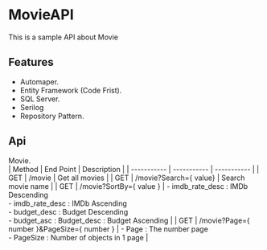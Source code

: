 # MovieAPI
This is a sample API about Movie
## Features
- Automaper. 
- Entity Framework (Code Frist).
- SQL Server.
- Serilog
- Repository Pattern.

## Api
Movie. <br>
| Method | End Point | Description |
| ----------- | ----------- | ----------- |
| GET | /movie | Get  all movies |
| GET | /movie?Search={ value} | Search movie name |
| GET | /movie?SortBy={ value } | - imdb_rate_desc : IMDb Descending <br>  - imdb_rate_desc : IMDb Ascending <br> - budget_desc : Budget Descending <br> - budget_asc : Budget_desc : Budget Ascending |
| GET | /movie?Page={ number }&PageSize={ number } | - Page : The number page <br> - PageSize : Number of objects in 1 page |
